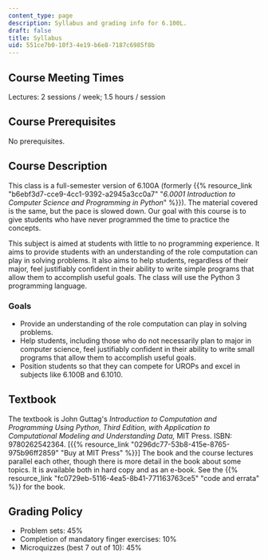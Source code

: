 ```yaml
---
content_type: page
description: Syllabus and grading info for 6.100L.
draft: false
title: Syllabus
uid: 551ce7b0-10f3-4e19-b6e8-7187c6985f8b
---
```

## Course Meeting Times

Lectures: 2 sessions / week; 1.5 hours / session

## Course Prerequisites

No prerequisites.

## Course Description

This class is a full-semester version of 6.100A (formerly {{% resource_link "b6ebf3d7-cce9-4cc1-9392-a2945a3cc0a7" "*6.0001 Introduction to Computer Science and Programming in Python*" %}}). The material covered is the same, but the pace is slowed down. Our goal with this course is to give students who have never programmed the time to practice the concepts.

This subject is aimed at students with little to no programming experience. It aims to provide students with an understanding of the role computation can play in solving problems. It also aims to help students, regardless of their major, feel justifiably confident in their ability to write simple programs that allow them to accomplish useful goals. The class will use the Python 3 programming language.

### Goals

- Provide an understanding of the role computation can play in solving problems.
- Help students, including those who do not necessarily plan to major in computer science, feel justifiably confident in their ability to write small programs that allow them to accomplish useful goals.
- Position students so that they can compete for UROPs and excel in subjects like 6.100B and 6.1010.

## Textbook

The textbook is John Guttag's *Introduction to Computation and Programming Using Python, Third Edition, with Application to Computational Modeling and Understanding Data,* MIT Press. ISBN: 9780262542364. \[{{% resource_link "0296dc77-53b8-415e-8765-975b96ff2859" "Buy at MIT Press" %}}\] The book and the course lectures parallel each other, though there is more detail in the book about some topics. It is available both in hard copy and as an e-book. See the {{% resource_link "fc0729eb-5116-4ea5-8b41-771163763ce5" "code and errata" %}} for the book.

## Grading Policy 

- Problem sets: 45%
- Completion of mandatory finger exercises: 10%
- Microquizzes (best 7 out of 10): 45%
